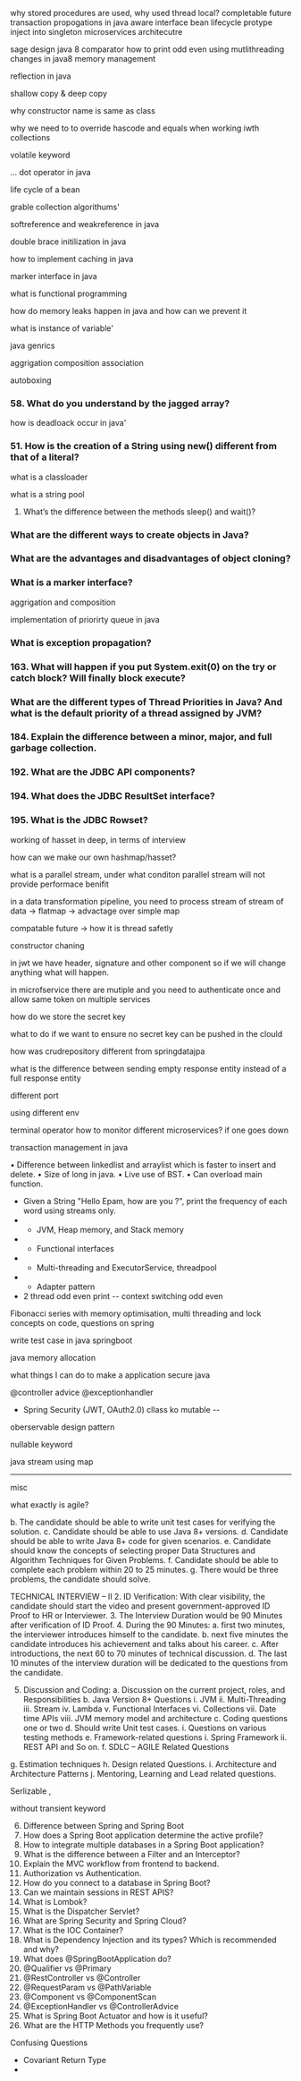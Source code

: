 why stored procedures are used, why used
thread local?
completable future
transaction propogations in java
aware interface
bean lifecycle
protype inject into singleton
microservices architecutre

sage design
java 8 comparator
how to print odd even using mutlithreading
changes in java8 memory management

reflection in java

shallow copy & deep copy

why constructor name is same as class

why we need to to override hascode and equals when working iwth collections

volatile keyword

... dot operator in java

life cycle of a bean

grable collection algorithums'

softreference and weakreference in java

double brace initilization in java

how to implement caching in java

marker interface in java

what is functional programming 

how do memory leaks happen in java and how can we prevent it 

what is instance of variable'

java genrics

aggrigation composition association

autoboxing 



### 58. What do you understand by the jagged array?

how is deadloack occur in java'
### 51. How is the creation of a String using new() different from that of a literal?

what is a classloader

what is a string pool
1. What’s the difference between the methods sleep() and wait()?

### What are the different ways to create objects in Java?
### What are the advantages and disadvantages of object cloning?
### What is a marker interface?

aggrigation and composition

implementation of priorirty queue in java

### What is exception propagation?
### 163. What will happen if you put System.exit(0) on the try or catch block? Will finally block execute?
### What are the different types of Thread Priorities in Java? And what is the default priority of a thread assigned by JVM?

### 184. Explain the difference between a minor, major, and full garbage collection.
### 192. What are the JDBC API components?

### 194. What does the JDBC ResultSet interface?

### 195. What is the JDBC Rowset?

working of hasset in deep, in terms of interview

how can we make our own hashmap/hasset?

what is a parallel stream, under what conditon parallel stream will not provide performace benifit

in a data transformation pipeline, you need to process stream of stream of data -> flatmap -> advactage over simple map

compatable future -> how it is thread safetly

constructor chaning 

in jwt we have header, signature and other component so if we will change anything what will happen.

in microfservice there are mutiple and you need to authenticate once and allow same token on multiple services 

how do we store the secret key

what to do if we want to ensure no secret key can be pushed in the clould 

how was crudrepository different from springdatajpa

what is the difference between sending empty response entity instead of a full response entity

different port 

using different env


terminal operator
how to monitor different microservices? if one goes down

transaction management in java

• Difference between linkedlist and arraylist which is faster to insert and delete.
• Size of long in java.
• Live use of BST.
• Can overload main function.
-  Given a String "Hello Epam, how are you ?", print the frequency of each word using streams only.
- - JVM, Heap memory, and Stack memory
- - Functional interfaces
- - Multi-threading and ExecutorService, threadpool
- - Adapter pattern
- 2 thread odd even print -- context switching odd even

Fibonacci series with memory optimisation, multi threading and lock concepts on code, questions on spring

write test case in java springboot

java memory allocation

what things I can do to make a application secure  java

@controller advice
@exceptionhandler

- Spring Security (JWT, OAuth2.0)
cllass ko mutable --

oberservable design pattern

nullable keyword

java stream using map

--------
misc 

what exactly is agile?

b. The candidate should be able to write unit test cases for
verifying the solution.
c. Candidate should be able to use Java 8+ versions.
d. Candidate should be able to write Java 8+ code for given
scenarios.
e. Candidate should know the concepts of selecting proper
Data Structures and Algorithm Techniques for Given
Problems.
f. Candidate should be able to complete each problem within
20 to 25 minutes.
g. There would be three problems, the candidate should solve.

TECHNICAL INTERVIEW – II
2. ID Verification: With clear visibility, the candidate should start the
video and present government-approved ID Proof to HR or
Interviewer.
3. The Interview Duration would be 90 Minutes after verification of ID
Proof.
4. During the 90 Minutes:
a. first two minutes, the interviewer introduces himself to the
candidate.
b. next five minutes the candidate introduces his achievement
and talks about his career.
c. After introductions, the next 60 to 70 minutes of technical
discussion.
d. The last 10 minutes of the interview duration will be
dedicated to the questions from the candidate.

5. Discussion and Coding:
a. Discussion on the current project, roles, and Responsibilities
b. Java Version 8+ Questions
i. JVM
ii. Multi-Threading
iii. Stream
iv. Lambda
v. Functional Interfaces
vi. Collections
vii. Date time APIs
viii. JVM memory model and architecture
c. Coding questions one or two
d. Should write Unit test cases.
i. Questions on various testing methods
e. Framework-related questions
i. Spring Framework
ii. REST API and So on.
f. SDLC – AGILE Related Questions

g. Estimation techniques
h. Design related Questions.
i. Architecture and Architecture Patterns
j. Mentoring, Learning and Lead related questions.



Serlizable ,

without transient keyword


6. Difference between Spring and Spring Boot  
7. How does a Spring Boot application determine the active profile?  
8. How to integrate multiple databases in a Spring Boot application?  
9. What is the difference between a Filter and an Interceptor?  
10. Explain the MVC workflow from frontend to backend.  
11. Authorization vs Authentication.  
12. How do you connect to a database in Spring Boot?  
13. Can we maintain sessions in REST APIS?  
14. What is Lombok?  
15. What is the Dispatcher Servlet?  
16. What are Spring Security and Spring Cloud?  
17. What is the IOC Container?  
18. What is Dependency Injection and its types? Which is recommended and why?  
19. What does @SpringBootApplication do?  
20. @Qualifier vs @Primary  
21. @RestController vs @Controller  
22. @RequestParam vs @PathVariable  
23. @Component vs @ComponentScan  
24. @ExceptionHandler vs @ControllerAdvice  
25. What is Spring Boot Actuator and how is it useful?  
26. What are the HTTP Methods you frequently use?



Confusing Questions 

* Covariant Return Type
* 